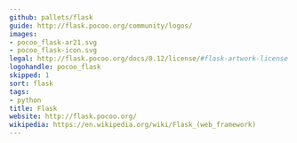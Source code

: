 ```yaml
---
github: pallets/flask
guide: http://flask.pocoo.org/community/logos/
images:
- pocoo_flask-ar21.svg
- pocoo_flask-icon.svg
legal: http://flask.pocoo.org/docs/0.12/license/#flask-artwork-license
logohandle: pocoo_flask
skipped: 1
sort: flask
tags:
- python
title: Flask
website: http://flask.pocoo.org/
wikipedia: https://en.wikipedia.org/wiki/Flask_(web_framework)
---
```

